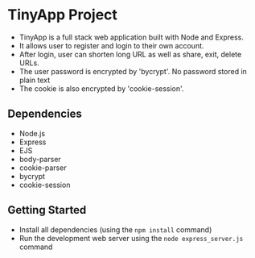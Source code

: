 # TinyApp Project

- TinyApp is a full stack web application built with Node and Express.
- It allows user to register and login to their own account.
- After login, user can shorten long URL as well as share, exit, delete URLs.
- The user password is encrypted by 'bycrypt'. No password stored in plain text
- The cookie is also encrypted by 'cookie-session'.

## Dependencies

- Node.js
- Express
- EJS
- body-parser
- cookie-parser
- bycrypt
- cookie-session

## Getting Started

- Install all dependencies (using the `npm install` command)
- Run the development web server using the `node express_server.js` command